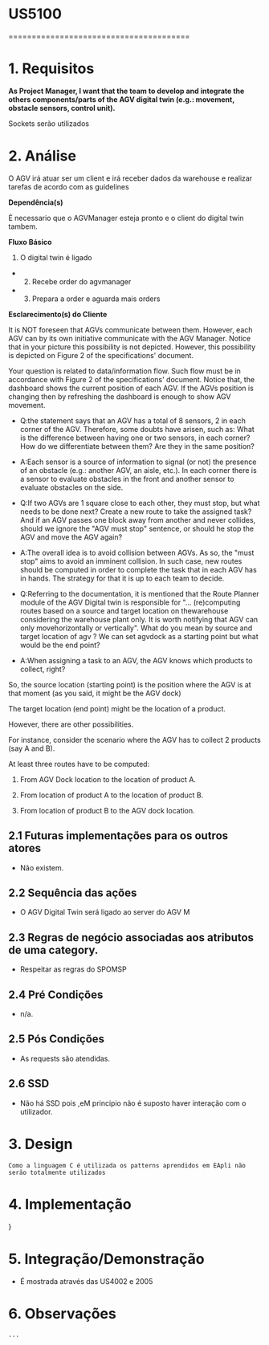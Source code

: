 # US5100
=======================================


# 1. Requisitos

**As Project Manager, I want that the team to develop and integrate the others components/parts of the AGV digital twin (e.g.: movement, obstacle sensors, control unit).**

Sockets serão utilizados

# 2. Análise

O AGV irá atuar ser um client e irá receber dados da warehouse e realizar tarefas de acordo com as guidelines

**Dependência(s)**

É necessario que o AGVManager esteja pronto e o client do digital twin tambem.

**Fluxo Básico**

1. O digital twin é ligado

- 2. Recebe order do agvmanager

- 3. Prepara a order e aguarda mais orders

**Esclarecimento(s) do Cliente**




 It is NOT foreseen that AGVs communicate between them. However, each AGV can by its own initiative communicate with the AGV Manager. Notice that in your picture this possibility is not depicted. However, this possibility is depicted on Figure 2 of the specifications' document.

 Your question is related to data/information flow. Such flow must be in accordance with Figure 2 of the specifications' document. Notice that, the dashboard shows the current position of each AGV. If the AGVs position is changing then by refreshing the dashboard is enough to show AGV movement.

* Q:the statement says that an AGV has a total of 8 sensors, 2 in each corner of the AGV. Therefore, some doubts have arisen, such as:
What is the difference between having one or two sensors, in each corner? How do we differentiate between them? Are they in the same position?

* A:Each sensor is a source of information to signal (or not) the presence of an obstacle (e.g.: another AGV, an aisle, etc.).
In each corner there is a sensor to evaluate obstacles in the front and another sensor  to evaluate obstacles on the side.


* Q:If two AGVs are 1 square close to each other, they must stop, but what needs to be done next? Create a new route to take the assigned task? And if an AGV passes one block away from another and never collides, should we ignore the "AGV must stop" sentence, or should he stop the AGV and move the AGV again?

* A:The overall idea is to avoid collision between AGVs.
As so, the "must stop" aims to avoid an imminent collision. In such case, new routes should be computed in order to complete the task that in  each AGV has in hands. The strategy for that it is up to each team to decide.


* Q:Referring to the documentation, it is mentioned that the Route Planner module of the AGV Digital twin is responsible for "... (re)computing routes based on a source and target location on thewarehouse considering the warehouse plant only. It is worth notifying that AGV can only movehorizontally or vertically".
What do you mean by source and target location of agv ? We can set agvdock as a starting point but what would be the end point?

* A:When assigning a task to an AGV, the AGV knows which products to collect, right?

So, the source location (starting point) is the position where the AGV is at that moment (as you said, it might be the AGV dock)

The target location (end point) might be the location of a product.

However,  there are other possibilities.

For instance, consider the scenario where the AGV has to collect 2 products (say A and B).

At least three routes have to be computed:

1. From AGV Dock location to the location of product A.

2. From location of product A to the location of product B.

3. From location of product B to the AGV dock location.

## 2.1 Futuras implementações para os outros atores

* Não existem.

## 2.2 Sequência das ações

* O AGV Digital Twin será ligado ao server do AGV M

## 2.3 Regras de negócio associadas aos atributos de uma category.

* Respeitar as regras do SPOMSP

## 2.4 Pré Condições

* n/a.

## 2.5 Pós Condições

* As requests são atendidas.

## 2.6 SSD

* Não há SSD pois ,eM principio não é suposto haver interação com o utilizador.
# 3. Design

    Como a linguagem C é utilizada os patterns aprendidos em EApli não serão totalmente utilizados   


# 4. Implementação
    


}

# 5. Integração/Demonstração

* É mostrada através das US4002 e 2005

# 6. Observações

    ...